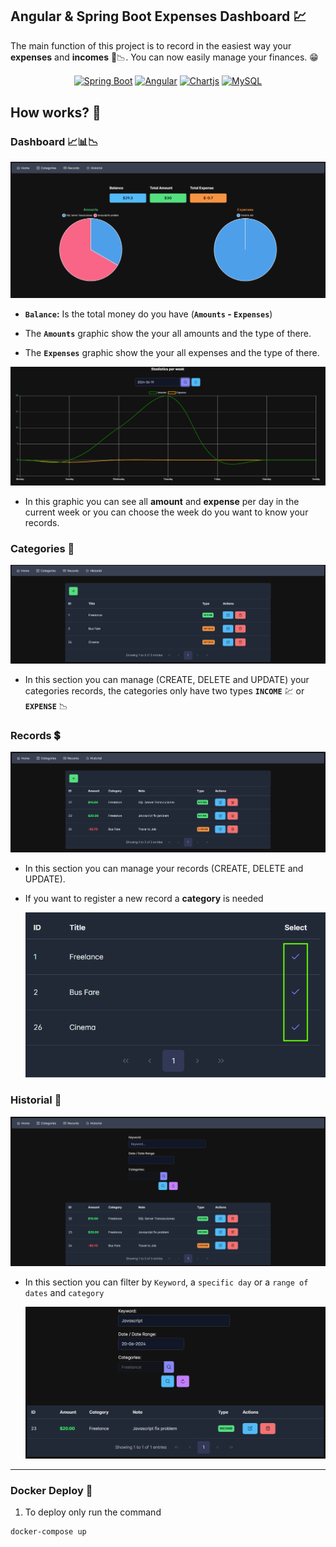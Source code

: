 ## Angular & Spring Boot Expenses Dashboard 💹

The main function of this project is to record in the easiest way your **expenses** and **incomes** 💸📉. You can now easily manage your finances. 😁 

<p align="center">
    <a href="https://spring.io/projects/spring-boot" target="blank"><img align="center" src="https://img.shields.io/badge/Spring_Boot-F2F4F9?style=for-the-badge&logo=spring-boot" alt="Spring Boot" height="30"/></a>
    <a href="https://angular.dev/" target="blank"><img align="center" src="https://img.shields.io/badge/Angular-DD0031?style=for-the-badge&logo=angular&logoColor=white" alt="Angular" height="30"/></a>
    <a href="https://www.chartjs.org/" target="blank"><img align="center" src="https://img.shields.io/badge/Chart%20js-FF6384?style=for-the-badge&logo=chartdotjs&logoColor=white" alt="Chartjs" height="30"/></a>
    <a href="https://www.mysql.com/" target="blank"><img align="center" src="https://img.shields.io/badge/MySQL-005C84?style=for-the-badge&logo=mysql&logoColor=white" alt="MySQL" height="30"/></a>
</p>


## How works? 🔧

### **Dashboard** 📈📊📉

![01-Dashboard.png](assets/01-dashboard.png)

+ **`Balance`:** Is the total money do you have (**`Amounts` - `Expenses`**)

+ The **`Amounts`** graphic show the your all amounts and the type of there.
+ The **`Expenses`** graphic show the your all expenses and the type of there. 


![02-Dashboard.png](assets/02-dashboard.png)

+ In this graphic you can see all **amount** and **expense** per day in the current week or you can choose the week do you want to know your records.


### **Categories** 🎫

![01-Categories.png](assets/01-Categories.png)

+ In this section you can manage (CREATE, DELETE and UPDATE) your categories records, the categories only have two types **`INCOME`** 💹 or **`EXPENSE`** 📉

### **Records** 💲

![01-Records.png](assets/01-Records.png)

+ In this section you can manage your records (CREATE, DELETE and UPDATE). 

+ If you want to register a new record a **category** is needed

    ![02-Records.png](assets/02-Records.png)

### **Historial** 📃

![01-Historial.png](assets/01-Historial.png)

+ In this section you can filter by `Keyword`, a `specific day` or a `range of dates` and `category`

    ![02-Historial.png](assets/02-Historial.png)

---

### Docker Deploy 🐳

1. To deploy only run the command

```bash
docker-compose up
```
